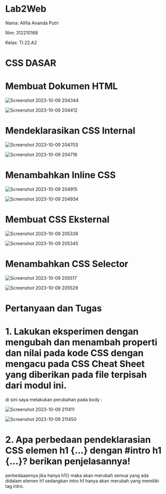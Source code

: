# Lab2Web

Nama: Alifia Ananda Putri

Nim: 312210168

Kelas: TI.22.A2

# CSS DASAR

# Membuat Dokumen HTML

![Screenshot 2023-10-09 204344](https://github.com/Alifiananda06/Project-UAS-1-B.-Pemrograman/assets/115884834/79acd7b7-af62-401e-a749-cc4e240ca78d)


![Screenshot 2023-10-09 204412](https://github.com/Alifiananda06/Project-UAS-1-B.-Pemrograman/assets/115884834/3eca4dbf-5bed-4ec6-81ea-54c0b5bfc950)

# Mendeklarasikan CSS Internal

![Screenshot 2023-10-09 204703](https://github.com/Alifiananda06/Project-UAS-1-B.-Pemrograman/assets/115884834/3823feab-cd72-4dba-a725-055e6800b639)


![Screenshot 2023-10-09 204716](https://github.com/Alifiananda06/Project-UAS-1-B.-Pemrograman/assets/115884834/f0b9cfb7-5ef9-45e1-b8ee-511f564e1cb5)

# Menambahkan Inline CSS

![Screenshot 2023-10-09 204915](https://github.com/Alifiananda06/Project-UAS-1-B.-Pemrograman/assets/115884834/04db7ba8-a7db-4240-85df-b6dc4a0e2ad0)


![Screenshot 2023-10-09 204934](https://github.com/Alifiananda06/Project-UAS-1-B.-Pemrograman/assets/115884834/6a508db4-db9e-4d21-a0dc-a1dceab8b7e8)

# Membuat CSS Eksternal

![Screenshot 2023-10-09 205326](https://github.com/Alifiananda06/Project-UAS-1-B.-Pemrograman/assets/115884834/6e1e501a-f3bc-43a7-a7e3-a3beb8b9da0c)


![Screenshot 2023-10-09 205345](https://github.com/Alifiananda06/Project-UAS-1-B.-Pemrograman/assets/115884834/d61ed0ed-13f7-4e32-92ab-23963988da1a)

# Menambahkan CSS Selector

![Screenshot 2023-10-09 205517](https://github.com/Alifiananda06/Lab2Web/assets/115884834/704325fd-4669-4238-97a7-4082d5521238)


![Screenshot 2023-10-09 205529](https://github.com/Alifiananda06/Lab2Web/assets/115884834/980b9784-33f6-487d-8575-a613c9881a45)

# Pertanyaan dan Tugas

# 1. Lakukan eksperimen dengan mengubah dan menambah properti dan nilai pada kode CSS dengan mengacu pada CSS Cheat Sheet yang diberikan pada file terpisah dari modul ini.

di sini saya melakukan perubahan pada body :

![Screenshot 2023-10-09 211411](https://github.com/Alifiananda06/Lab2Web/assets/115884834/eac046cf-8660-4ea1-b1a8-69b81b8788be)


![Screenshot 2023-10-09 211450](https://github.com/Alifiananda06/Lab2Web/assets/115884834/13efde92-95e7-46a7-935d-22750a7a8ca8)

# 2. Apa perbedaan pendeklarasian CSS elemen h1 {...} dengan #intro h1 {...}? berikan penjelasannya!

perbedaaannya jika hanya h1{} maka akan merubah semua yang ada didalam elemen h1 sedangkan intro h1 hanya akan merubah yang memiliki tag intro.















